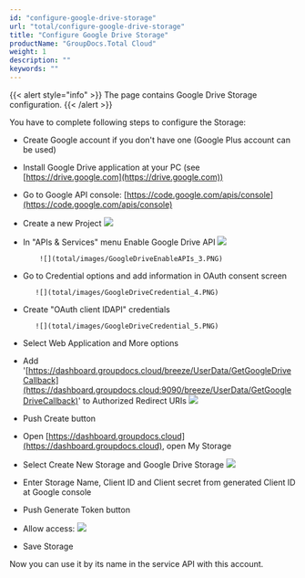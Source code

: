 ```yaml
---
id: "configure-google-drive-storage"
url: "total/configure-google-drive-storage"
title: "Configure Google Drive Storage"
productName: "GroupDocs.Total Cloud"
weight: 1
description: ""
keywords: ""
---
```


{{< alert style="info" >}}
The page contains Google Drive Storage configuration.
{{< /alert >}}

You have to complete following steps to configure the Storage:

* Create Google account if you don't have one (Google Plus account can be used)
* Install Google Drive application at your PC (see [https://drive.google.com](https://drive.google.com))
* Go to Google API console: [https://code.google.com/apis/console](https://code.google.com/apis/console)
* Create a new Project
![](total/images/GoogleDriveCreateProject_1.PNG)
* In "APIs & Services" menu Enable Google Drive API
![](total/images/GoogleDriveEnableAPIs_2.PNG)

          ![](total/images/GoogleDriveEnableAPIs_3.PNG)

* Go to Credential options and add information in OAuth consent screen

         ![](total/images/GoogleDriveCredential_4.PNG)

* Create "OAuth client IDAPI" credentials

         ![](total/images/GoogleDriveCredential_5.PNG)

* Select Web Application and More options
* Add '[https://dashboard.groupdocs.cloud/breeze/UserData/GetGoogleDriveCallback](https://dashboard.groupdocs.cloud:9090/breeze/UserData/GetGoogleDriveCallback)' to Authorized Redirect URIs
![](total/images/GoogleDriveCredential_6.PNG)
* Push Create button
* Open [https://dashboard.groupdocs.cloud](https://dashboard.groupdocs.cloud), open My Storage
* Select Create New Storage and Google Drive Storage
![](total/images/StorageList.PNG)
* Enter Storage Name, Client ID and Client secret from generated Client ID at Google console
* Push Generate Token button
* Allow access:
![](total/images/GoogleDriveAccess_7.PNG)
* Save Storage

Now you can use it by its name in the service API with this account.